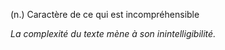 (n.) Caractère de ce qui est incompréhensible

*La complexité du texte mène à son inintelligibilité.*